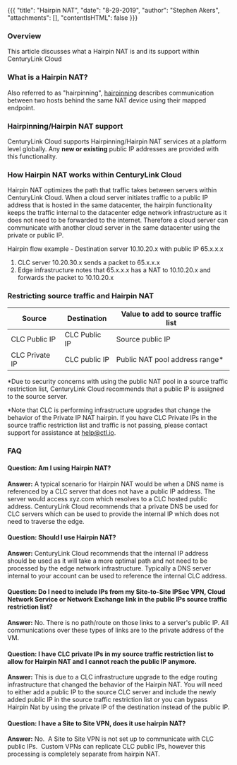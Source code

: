 {{{
  "title": "Hairpin NAT",
  "date": "8-29-2019",
  "author": "Stephen Akers",
  "attachments": [],
  "contentIsHTML": false
}}}

### Overview
This article discusses what a Hairpin NAT is and its support within CenturyLink Cloud

### What is a Hairpin NAT?
Also referred to as "hairpinning", [hairpinning](//en.wikipedia.org/wiki/Hairpinning) describes communication between two hosts behind the same NAT device using their mapped endpoint.

### Hairpinning/Hairpin NAT support
CenturyLink Cloud supports Hairpinning/Hairpin NAT services at a platform level globally. Any **new or existing** public IP addresses are provided with this functionality.

### How Hairpin NAT works within CenturyLink Cloud
Hairpin NAT optimizes the path that traffic takes between servers within CenturyLink Cloud.  When a cloud server initiates traffic to a public IP address that is hosted in the same datacenter, the hairpin functionality keeps the traffic internal to the datacenter edge network infrastructure as it does not need to be forwarded to the internet.  Therefore a cloud server can communicate with another cloud server in the same datacenter using the private or public IP.

Hairpin flow example - Destination server 10.10.20.x with public IP 65.x.x.x
1. CLC server 10.20.30.x sends a packet to 65.x.x.x
2. Edge infrastructure notes that 65.x.x.x has a NAT to 10.10.20.x and forwards the packet to 10.10.20.x

### Restricting source traffic and Hairpin NAT

|Source|Destination|Value to add to source traffic list|
|-------|-----------|---------|
|CLC Public IP|CLC Public IP|Source public IP|
|CLC Private IP|CLC public IP|Public NAT pool address range*|

\*Due to security concerns with using the public NAT pool in a source traffic restriction list, CenturyLink Cloud recommends that a public IP is assigned to the source server.

\*Note that CLC is performing infrastructure upgrades that change the behavior of the Private IP NAT hairpin.
If you have CLC Private IPs in the source traffic restriction list and traffic is not passing, please contact support for assistance at help@ctl.io.

### FAQ

#### Question: Am I using Hairpin NAT?

**Answer:** A typical scenario for Hairpin NAT would be when a DNS name is referenced by a CLC server that does not have a public IP address.  The server would access xyz.com which resolves to a CLC hosted public address.  CenturyLink Cloud recommends that a private DNS be used for CLC servers which can be used to provide the internal IP which does not need to traverse the edge.

#### Question: Should I use Hairpin NAT?
**Answer:** CenturyLink Cloud recommends that the internal IP address should be used as it will take a more optimal path and not need to be processed by the edge network infrastructure.  Typically a DNS server internal to your account can be used to reference the internal CLC address.

#### Question: Do I need to include IPs from my Site-to-Site IPSec VPN, Cloud Network Service or Network Exchange link in the public IPs source traffic restriction list?

**Answer:** No. There is no path/route on those links to a server's public IP.  All communications over these types of links are to the private address of the VM.

#### Question: I have CLC private IPs in my source traffic restriction list to allow for Hairpin NAT and I cannot reach the public IP anymore.

**Answer:** This is due to a CLC infrastructure upgrade to the edge routing infrastructure that changed the behavior of the Hairpin NAT.  You will need to either add a public IP to the source CLC server and include the newly added public IP in the source traffic restriction list or you can bypass Hairpin Nat by using the private IP of the destination instead of the public IP.

#### Question: I have a Site to Site VPN, does it use hairpin NAT?

**Answer:** No.  A Site to Site VPN is not set up to communicate with CLC public IPs.  Custom VPNs can replicate CLC public IPs, however this processing is completely separate from hairpin NAT.
